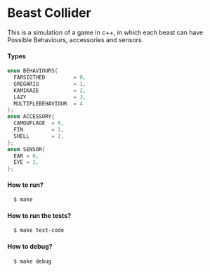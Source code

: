 # Beast Collider

This is a simulation of a game in c++, in which each beast can have Possible  Behaviours,
accessories and sensors.

#### Types
```c++
enum BEHAVIOURS{
  FARSIGTHED         = 0,
  GREGARIU           = 1,
  KAMIKAZE           = 2,
  LAZY               = 3,
  MULTIPLEBEHAVIOUR  = 4
};
enum ACCESSORY{
  CAMOUFLAGE  = 0,
  FIN         = 1,
  SHELL       = 2,
};
enum SENSOR{
  EAR = 0,
  EYE = 1,
};
```

#### How to run?
```sh
  $ make
```
#### How to run the tests?
```sh
  $ make test-code
```
#### How to debug?
```sh
  $ make debug
```
